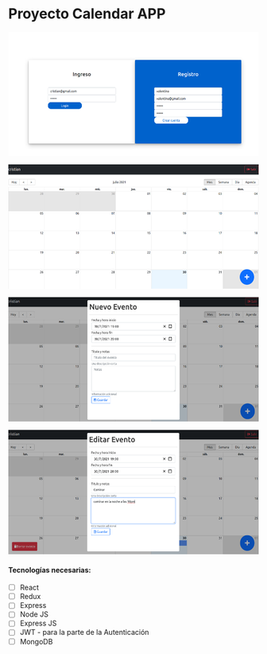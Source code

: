 # Proyecto Calendar APP

<p align="left">
  <img height="250" width="100%" src="./login.png" />
</p>


<p align="left">
  <img height="250" width="100%" src="./homeCalendar.png" />
</p>


<p align="left">
  <img height="250" width="100%" src="./createEvento.png" />
</p>

<p align="left">
  <img height="250" width="100%" src="./editarEvento.png" />
</p>

#### Tecnologías necesarias:
- [ ] React
- [ ] Redux
- [ ] Express
- [ ] Node JS
- [ ] Express JS
- [ ] JWT - para la parte de la Autenticación
- [ ] MongoDB